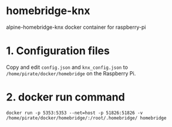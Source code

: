 # homebridge-knx
alpine-homebridge-knx docker container for raspberry-pi

# 1. Configuration files

Copy and edit ```config.json``` and ```knx_config.json``` to ```/home/pirate/docker/homebridge``` on the Raspberry Pi.

# 2. docker run command

```
docker run -p 5353:5353 --net=host -p 51826:51826 -v /home/pirate/docker/homebridge/:/root/.homebridge/ homebridge
```
